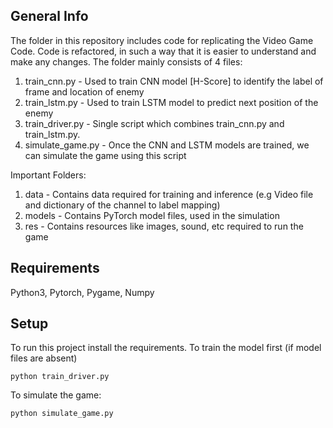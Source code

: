 ## General Info
The folder in this repository includes code for replicating the Video Game Code. Code is refactored, in such a way that it is easier to understand and make any changes.
The folder mainly consists of 4 files:
1. train_cnn.py - Used to train CNN model [H-Score] to identify the label of frame and location of enemy
2. train_lstm.py - Used to train LSTM model to predict next position of the enemy
3. train_driver.py - Single script which combines train_cnn.py and train_lstm.py. 
4. simulate_game.py - Once the CNN and LSTM models are trained, we can simulate the game using this script

Important Folders:
1. data - Contains data required for training and inference (e.g Video file and dictionary of the channel to label mapping)
2. models - Contains PyTorch model files, used in the simulation
3. res - Contains resources like images, sound, etc required to run the game

## Requirements
Python3, Pytorch, Pygame, Numpy

## Setup
To run this project install the requirements.
To train the model first (if model files are absent)
```
python train_driver.py
```
To simulate the game:
```
python simulate_game.py
```